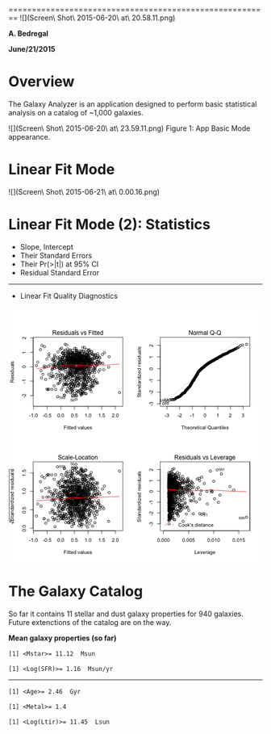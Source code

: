 ========================================================
![](Screen\ Shot\ 2015-06-20\ at\ 20.58.11.png)


**A. Bedregal**


**June/21/2015**


Overview
========================================================

The Galaxy Analyzer is an application designed to perform basic 
statistical analysis on a catalog of ~1,000 galaxies. 

![](Screen\ Shot\ 2015-06-20\ at\ 23.59.11.png)
Figure 1: App Basic Mode appearance.

Linear Fit Mode
========================================================
![](Screen\ Shot\ 2015-06-21\ at\ 0.00.16.png)


Linear Fit Mode (2): Statistics
========================================================

- Slope, Intercept
- Their Standard Errors
- Their Pr(>|t|) at 95% CI
- Residual Standard Error

***

- Linear Fit Quality Diagnostics 

![plot of chunk unnamed-chunk-1](presentation-figure/unnamed-chunk-1-1.png) 

The Galaxy Catalog
========================================================

So far it contains 11 stellar and dust galaxy properties for 940 galaxies. Future extenctions
of the catalog are on the way.


**Mean galaxy properties (so far)**

```
[1] <Mstar>= 11.12  Msun
```

```
[1] <Log(SFR)>= 1.16  Msun/yr
```

***


```
[1] <Age>= 2.46  Gyr
```

```
[1] <Metal>= 1.4
```

```
[1] <Log(Ltir)>= 11.45  Lsun
```
